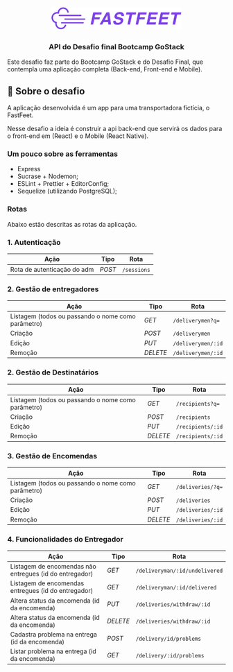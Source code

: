 <h1 align="center">
  <img alt="Fastfeet" title="Fastfeet" src=".github/logo.png" width="300px" />
</h1>

<h3 align="center">
  API do Desafio final Bootcamp GoStack
</h3>

<p>
Este desafio faz parte do Bootcamp GoStack e do Desafio Final, que contempla uma aplicação
completa (Back-end, Front-end e Mobile).
</p>

## :rocket: Sobre o desafio

A aplicação desenvolvida é um app para uma transportadora fictícia, o FastFeet.

Nesse desafio a ideia é construir a api back-end que servirá os dados para o front-end em (React) e o Mobile (React Native).

### **Um pouco sobre as ferramentas**


- Express
- Sucrase + Nodemon;
- ESLint + Prettier + EditorConfig;
- Sequelize (utilizando PostgreSQL);

### **Rotas**

Abaixo estão descritas as rotas da aplicação.

### **1. Autenticação**
| Ação |  Tipo  | Rota |
| ---| --- | --- |
|  Rota de autenticação do adm | *POST* |  `/sessions` |

### **2. Gestão de entregadores**
| Ação |  Tipo  | Rota |
| ---| --- | --- |
| Listagem (todos ou passando o nome como parâmetro)| *GET* |  `/deliverymen?q=` |
| Criação | *POST* |  `/deliverymen` |
| Edição | *PUT* |  `/deliverymen/:id` |
| Remoção | *DELETE* |  `/deliverymen/:id` |

### **2. Gestão de Destinatários**
| Ação |  Tipo  | Rota |
| ---| --- | --- |
| Listagem (todos ou passando o nome como parâmetro)| *GET* |  `/recipients?q=` |
| Criação | *POST* |  `/recipients` |
| Edição | *PUT* |  `/recipients/:id` |
| Remoção | *DELETE* |  `/recipients/:id` |

### **3. Gestão de Encomendas**
| Ação |  Tipo  | Rota |
| ---| --- | --- |
| Listagem (todos ou passando o nome como parâmetro)| *GET* |  `/deliveries/?q=` |
| Criação | *POST* |  `/deliveries` |
| Edição | *PUT* |  `/deliveries/:id` |
| Remoção | *DELETE* |  `/deliveries/:id` |

### **4. Funcionalidades do Entregador**
| Ação |  Tipo  | Rota |
| ---| --- | --- |
| Listagem de encomendas não entregues (id do entregador)| *GET* |  `/deliveryman/:id/undelivered` |
| Listagem de encomendas entregues (id do entregador)| *GET* |  `/deliveryman/:id/delivered` |
| Altera status da encomenda (id da encomenda)| *PUT* |  `/deliveries/withdraw/:id` |
| Altera status da encomenda (id da encomenda)| *DELETE* |  `/deliveries/withdraw/:id` |
| Cadastra problema na entrega (id da encomenda)| *POST* |  `/delivery/id/problems` |
| Listar problema na entrega (id da encomenda)| *GET* |  `/delivery/:id/problems` |







